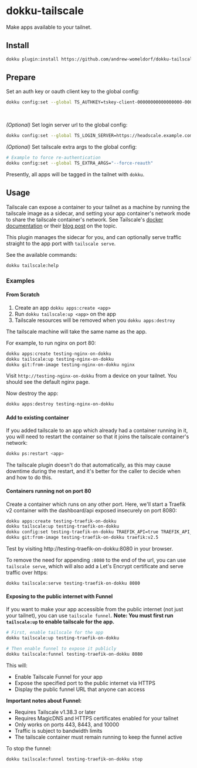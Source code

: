 # dokku-tailscale

Make apps available to your tailnet.

## Install

```sh
dokku plugin:install https://github.com/andrew-womeldorf/dokku-tailscale.git tailscale
```

## Prepare

Set an auth key or oauth client key to the global config:

```sh
dokku config:set --global TS_AUTHKEY=tskey-client-00000000000000000-000000000000000000000000000000000
```

&nbsp;

_(Optional)_ Set login server url to the global config:

```sh
dokku config:set --global TS_LOGIN_SERVER=https://headscale.example.com
```

_(Optional)_ Set tailscale extra args to the global config:

```sh
# Example to force re-authentication
dokku config:set --global TS_EXTRA_ARGS="--force-reauth"
```

Presently, all apps will be tagged in the tailnet with `dokku`.

## Usage

Tailscale can expose a container to your tailnet as a machine by running the
tailscale image as a sidecar, and setting your app container's network mode to
share the tailscale container's network. See Tailscale's [docker
documentation](https://tailscale.com/kb/1282/docker) or their [blog
post](https://tailscale.com/blog/docker-tailscale-guide) on the topic.

This plugin manages the sidecar for you, and can optionally serve traffic
straight to the app port with `tailscale serve`.

See the available commands:

```sh
dokku tailscale:help
```

### Examples

#### From Scratch

1. Create an app `dokku apps:create <app>`
2. Run `dokku tailscale:up <app>` on the app
3. Tailscale resources will be removed when you `dokku apps:destroy`

The tailscale machine will take the same name as the app.

For example, to run nginx on port 80:

```sh
dokku apps:create testing-nginx-on-dokku
dokku tailscale:up testing-nginx-on-dokku
dokku git:from-image testing-nginx-on-dokku nginx
```

Visit `http://testing-nginx-on-dokku` from a device on your tailnet. You should
see the default nginx page.

Now destroy the app:

```sh
dokku apps:destroy testing-nginx-on-dokku
```

#### Add to existing container

If you added tailscale to an app which already had a container running in it,
you will need to restart the container so that it joins the tailscale
container's network:

```sh
dokku ps:restart <app>
```

The tailscale plugin doesn't do that automatically, as this may cause downtime
during the restart, and it's better for the caller to decide when and how to do
this.

#### Containers running not on port 80

Create a container which runs on any other port. Here, we'll start a Traefik v2
container with the dashboard/api exposed insecurely on port 8080:

```sh
dokku apps:create testing-traefik-on-dokku
dokku tailscale:up testing-traefik-on-dokku
dokku config:set testing-traefik-on-dokku TRAEFIK_API=true TRAEFIK_API_INSECURE=true
dokku git:from-image testing-traefik-on-dokku traefik:v2.5
```

Test by visiting http://testing-traefik-on-dokku:8080 in your browser.

To remove the need for appending `:8080` to the end of the url, you can use
`tailscale serve`, which will also add a Let's Encrypt certificate and serve
traffic over https:

```
dokku tailscale:serve testing-traefik-on-dokku 8080
```

#### Exposing to the public internet with Funnel

If you want to make your app accessible from the public internet (not just your tailnet), you can use `tailscale funnel`. **Note: You must first run `tailscale:up` to enable tailscale for the app.**

```sh
# First, enable tailscale for the app
dokku tailscale:up testing-traefik-on-dokku

# Then enable funnel to expose it publicly
dokku tailscale:funnel testing-traefik-on-dokku 8080
```

This will:
- Enable Tailscale Funnel for your app
- Expose the specified port to the public internet via HTTPS
- Display the public funnel URL that anyone can access

**Important notes about Funnel:**
- Requires Tailscale v1.38.3 or later
- Requires MagicDNS and HTTPS certificates enabled for your tailnet  
- Only works on ports 443, 8443, and 10000
- Traffic is subject to bandwidth limits
- The tailscale container must remain running to keep the funnel active

To stop the funnel:

```sh
dokku tailscale:funnel testing-traefik-on-dokku stop
```
